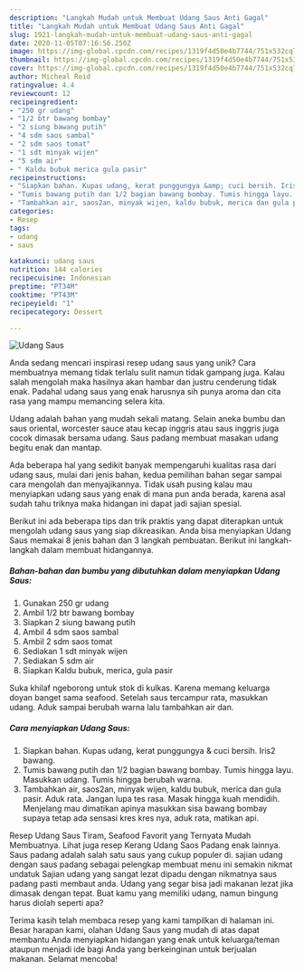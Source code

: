 ```yaml
---
description: "Langkah Mudah untuk Membuat Udang Saus Anti Gagal"
title: "Langkah Mudah untuk Membuat Udang Saus Anti Gagal"
slug: 1921-langkah-mudah-untuk-membuat-udang-saus-anti-gagal
date: 2020-11-05T07:16:56.250Z
image: https://img-global.cpcdn.com/recipes/1319f4d50e4b7744/751x532cq70/udang-saus-foto-resep-utama.jpg
thumbnail: https://img-global.cpcdn.com/recipes/1319f4d50e4b7744/751x532cq70/udang-saus-foto-resep-utama.jpg
cover: https://img-global.cpcdn.com/recipes/1319f4d50e4b7744/751x532cq70/udang-saus-foto-resep-utama.jpg
author: Micheal Reid
ratingvalue: 4.4
reviewcount: 12
recipeingredient:
- "250 gr udang"
- "1/2 btr bawang bombay"
- "2 siung bawang putih"
- "4 sdm saos sambal"
- "2 sdm saos tomat"
- "1 sdt minyak wijen"
- "5 sdm air"
- " Kaldu bubuk merica gula pasir"
recipeinstructions:
- "Siapkan bahan. Kupas udang, kerat punggungya &amp; cuci bersih. Iris2 bawang."
- "Tumis bawang putih dan 1/2 bagian bawang bombay. Tumis hingga layu. Masukkan udang. Tumis hingga berubah warna."
- "Tambahkan air, saos2an, minyak wijen, kaldu bubuk, merica dan gula pasir. Aduk rata. Jangan lupa tes rasa. Masak hingga kuah mendidih. Menjelang mau dimatikan apinya masukkan sisa bawang bombay supaya tetap ada sensasi kres kres nya, aduk rata, matikan api."
categories:
- Resep
tags:
- udang
- saus

katakunci: udang saus 
nutrition: 144 calories
recipecuisine: Indonesian
preptime: "PT34M"
cooktime: "PT43M"
recipeyield: "1"
recipecategory: Dessert

---
```



![Udang Saus](https://img-global.cpcdn.com/recipes/1319f4d50e4b7744/751x532cq70/udang-saus-foto-resep-utama.jpg)

Anda sedang mencari inspirasi resep udang saus yang unik? Cara membuatnya memang tidak terlalu sulit namun tidak gampang juga. Kalau salah mengolah maka hasilnya akan hambar dan justru cenderung tidak enak. Padahal udang saus yang enak harusnya sih punya aroma dan cita rasa yang mampu memancing selera kita.

Udang adalah bahan yang mudah sekali matang. Selain aneka bumbu dan saus oriental, worcester sauce atau kecap inggris atau saus inggris juga cocok dimasak bersama udang. Saus padang membuat masakan udang begitu enak dan mantap.

Ada beberapa hal yang sedikit banyak mempengaruhi kualitas rasa dari udang saus, mulai dari jenis bahan, kedua pemilihan bahan segar sampai cara mengolah dan menyajikannya. Tidak usah pusing kalau mau menyiapkan udang saus yang enak di mana pun anda berada, karena asal sudah tahu triknya maka hidangan ini dapat jadi sajian spesial.


Berikut ini ada beberapa tips dan trik praktis yang dapat diterapkan untuk mengolah udang saus yang siap dikreasikan. Anda bisa menyiapkan Udang Saus memakai 8 jenis bahan dan 3 langkah pembuatan. Berikut ini langkah-langkah dalam membuat hidangannya.

<!--inarticleads1-->

##### Bahan-bahan dan bumbu yang dibutuhkan dalam menyiapkan Udang Saus:

1. Gunakan 250 gr udang
1. Ambil 1/2 btr bawang bombay
1. Siapkan 2 siung bawang putih
1. Ambil 4 sdm saos sambal
1. Ambil 2 sdm saos tomat
1. Sediakan 1 sdt minyak wijen
1. Sediakan 5 sdm air
1. Siapkan  Kaldu bubuk, merica, gula pasir


Suka khilaf ngeborong untuk stok di kulkas. Karena memang keluarga doyan banget sama seafood. Setelah saus tercampur rata, masukkan udang. Aduk sampai berubah warna lalu tambahkan air dan. 

<!--inarticleads2-->

##### Cara menyiapkan Udang Saus:

1. Siapkan bahan. Kupas udang, kerat punggungya &amp; cuci bersih. Iris2 bawang.
1. Tumis bawang putih dan 1/2 bagian bawang bombay. Tumis hingga layu. Masukkan udang. Tumis hingga berubah warna.
1. Tambahkan air, saos2an, minyak wijen, kaldu bubuk, merica dan gula pasir. Aduk rata. Jangan lupa tes rasa. Masak hingga kuah mendidih. Menjelang mau dimatikan apinya masukkan sisa bawang bombay supaya tetap ada sensasi kres kres nya, aduk rata, matikan api.


Resep Udang Saus Tiram, Seafood Favorit yang Ternyata Mudah Membuatnya. Lihat juga resep Kerang Udang Saos Padang enak lainnya. Saus padang adalah salah satu saus yang cukup populer di. sajian udang dengan saus padang sebagai pelengkap membuat menu ini semakin nikmat undatuk Sajian udang yang sangat lezat dipadu dengan nikmatnya saus padang pasti membaut anda. Udang yang segar bisa jadi makanan lezat jika dimasak dengan tepat. Buat kamu yang memiliki udang, namun bingung harus diolah seperti apa? 

Terima kasih telah membaca resep yang kami tampilkan di halaman ini. Besar harapan kami, olahan Udang Saus yang mudah di atas dapat membantu Anda menyiapkan hidangan yang enak untuk keluarga/teman ataupun menjadi ide bagi Anda yang berkeinginan untuk berjualan makanan. Selamat mencoba!
